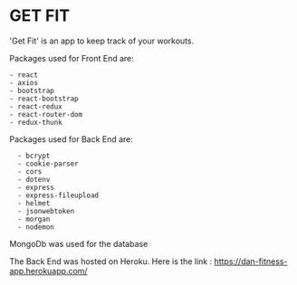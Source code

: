 # GET FIT

'Get Fit' is an app to keep track of your workouts.

Packages used for Front End are:

    - react
    - axios
    - bootstrap
    - react-bootstrap
    - react-redux
    - react-router-dom
    - redux-thunk

Packages used for Back End are:

      - bcrypt
      - cookie-parser
      - cors
      - dotenv
      - express
      - express-fileupload
      - helmet
      - jsonwebtoken
      - morgan
      - nodemon

MongoDb was used for the database

The Back End was hosted on Heroku.
Here is the link : https://dan-fitness-app.herokuapp.com/
